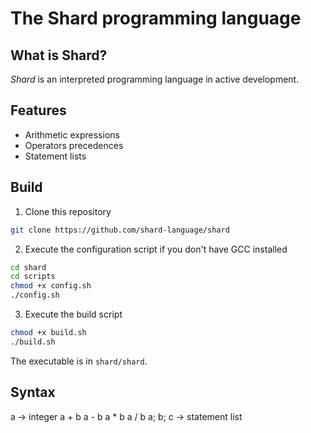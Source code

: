 # The Shard programming language

## What is Shard?
*Shard* is an interpreted programming language in active development.

## Features
- Arithmetic expressions
- Operators precedences
- Statement lists

## Build
1. Clone this repository
```bash
git clone https://github.com/shard-language/shard
```

2. Execute the configuration script if you don't have GCC installed
```bash
cd shard
cd scripts
chmod +x config.sh
./config.sh
```

3. Execute the build script
```bash
chmod +x build.sh
./build.sh
```

The executable is in `shard/shard`.

## Syntax
a                           -> integer
a + b
a - b
a * b
a / b
a; b; c                     -> statement list